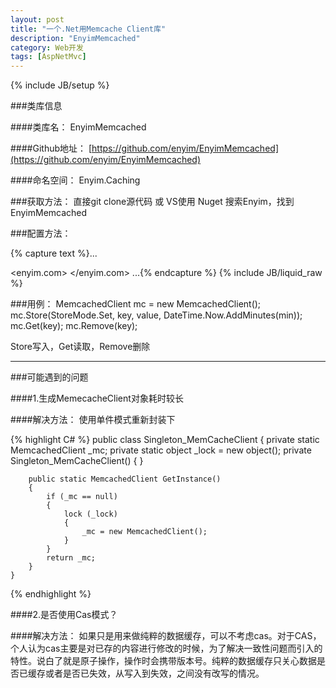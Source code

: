```yaml
---
layout: post
title: "一个.Net用Memcache Client库"
description: "EnyimMemcached"
category: Web开发
tags: [AspNetMvc]
---
```

{% include JB/setup %}

###类库信息

####类库名：
EnyimMemcached

####Github地址：
[https://github.com/enyim/EnyimMemcached](https://github.com/enyim/EnyimMemcached)

####命名空间：
Enyim.Caching

###获取方法：
直接git clone源代码 或 VS使用 Nuget 搜索Enyim，找到EnyimMemcached

###配置方法：

{% capture text %}...
<configSections>
    <sectionGroup name="enyim.com">
      <section name="memcached" type="Enyim.Caching.Configuration.MemcachedClientSection, Enyim.Caching" />
    </sectionGroup>
    <section name="memcached" type="Enyim.Caching.Configuration.MemcachedClientSection, Enyim.Caching" />
 </configSections>
  <enyim.com>
    <memcached>
      <servers>
        <!-- put your own server(s) here-->
        <add address="192.168.1.135" port="11211" />
      </servers>
      <socketPool minPoolSize="10" maxPoolSize="100" connectionTimeout="00:00:10" deadTimeout="00:02:00" />
    </memcached>
  </enyim.com>
  <memcached>
    <keyTransformer type="Enyim.Caching.Memcached.TigerHashKeyTransformer, Enyim.Caching" />
    <servers>
      <add address="192.168.1.135" port="11211" />
    </servers>
    <socketPool minPoolSize="2" maxPoolSize="100" connectionTimeout="00:00:10" deadTimeout="00:02:00" />
  </memcached>
...{% endcapture %}
{% include JB/liquid_raw %}


###用例：
	MemcachedClient mc = new MemcachedClient();
	mc.Store(StoreMode.Set, key, value, DateTime.Now.AddMinutes(min));
	mc.Get(key);
	mc.Remove(key);

Store写入，Get读取，Remove删除

* * *

###可能遇到的问题

####1.生成MemecacheClient对象耗时较长

####解决方法：
使用单件模式重新封装下

{% highlight C# %}
 public class Singleton_MemCacheClient
    {
        private static MemcachedClient _mc;
        private static object _lock = new object();
        private Singleton_MemCacheClient() { }

        public static MemcachedClient GetInstance()
        {
            if (_mc == null)
            {
                lock (_lock)
                {
                    _mc = new MemcachedClient();
                }
            }
            return _mc;
        }
    }
{% endhighlight %}

####2.是否使用Cas模式？

####解决方法：
如果只是用来做纯粹的数据缓存，可以不考虑cas。对于CAS，个人认为cas主要是对已存的内容进行修改的时候，为了解决一致性问题而引入的特性。说白了就是原子操作，操作时会携带版本号。纯粹的数据缓存只关心数据是否已缓存或者是否已失效，从写入到失效，之间没有改写的情况。
